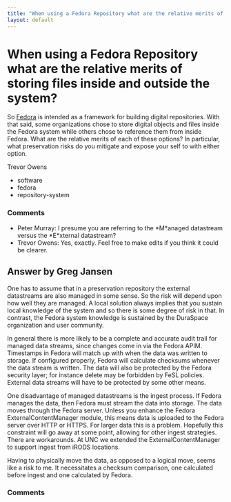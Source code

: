 ```yaml
---
title: "When using a Fedora Repository what are the relative merits of storing files inside and outside the system?"
layout: default
---
```

When using a Fedora Repository what are the relative merits of storing files inside and outside the system?
=====================
So [Fedora](http://fedora-commons.org/) is intended as a framework for
building digital repositories. With that said, some organizations chose
to store digital objects and files inside the Fedora system while others
chose to reference them from inside Fedora. What are the relative merits
of each of these options? In particular, what preservation risks do you
mitigate and expose your self to with either option.

Trevor Owens

<ul class="tags"><li class="tag">software</li><li class="tag">fedora</li><li class="tag">repository-system</li></ul>

### Comments ###
* Peter Murray: I presume you are referring to the \*M\*anaged datastream versus the
\*E\*xternal datastream?
* Trevor Owens: Yes, exactly. Feel free to make edits if you think it could be clearer.


Answer by Greg Jansen
----------------
One has to assume that in a preservation repository the external
datastreams are also managed in some sense. So the risk will depend upon
how well they are managed. A local solution always implies that you
sustain local knowledge of the system and so there is some degree of
risk in that. In contrast, the Fedora system knowledge is sustained by
the DuraSpace organization and user community.

In general there is more likely to be a complete and accurate audit
trail for managed data streams, since changes come in via the Fedora
APIM. Timestamps in Fedora will match up with when the data was written
to storage. If configured properly, Fedora will calculate checksums
whenever the data stream is written. The data will also be protected by
the Fedora security layer; for instance delete may be forbidden by FeSL
policies. External data streams will have to be protected by some other
means.

One disadvantage of managed datastreams is the ingest process. If Fedora
manages the data, then Fedora must stream the data into storage. The
data moves through the Fedora server. Unless you enhance the Fedora
ExternalContentManager module, this means data is uploaded to the Fedora
server over HTTP or HTTPS. For larger data this is a problem. Hopefully
this constraint will go away at some point, allowing for other ingest
strategies. There are workarounds. At UNC we extended the
ExternalContentManager to support ingest from iRODS locations.

Having to physically move the data, as opposed to a logical move, seems
like a risk to me. It necessitates a checksum comparison, one calculated
before ingest and one calculated by Fedora.

### Comments ###


